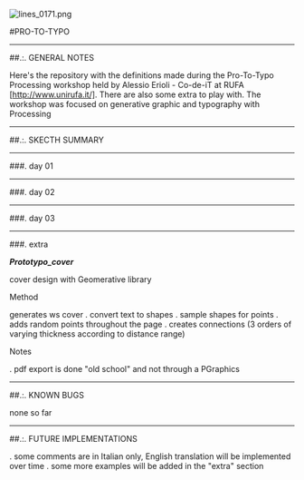![lines_0171.png](https://bitbucket.org/repo/RyexaR/images/3840594642-lines_0171.png)

#PRO-TO-TYPO

____________________________________________________________________________________________________________________________________
##.:. GENERAL NOTES

Here's the repository with the definitions made during the Pro-To-Typo Processing workshop held by Alessio Erioli - Co-de-iT at RUFA [http://www.unirufa.it/]. There are also some extra to play with.
The workshop was focused on generative graphic and typography with Processing



____________________________________________________________________________________________________________________________________
##.:. SKECTH SUMMARY



______________________________

###. day 01



______________________________

###. day 02



______________________________

###. day 03



______________________________

###. extra

***Prototypo_cover***

 cover design with Geomerative library
 
 Method
 
 generates ws cover
 . convert text to shapes
 . sample shapes for points
 . adds random points throughout the page
 . creates connections (3 orders of varying thickness according to distance range)

Notes

. pdf export is done "old school" and not through a PGraphics

______________________________
##.:. KNOWN BUGS

none so far


____________________________________________________________________________________________________________________________________
##.:. FUTURE IMPLEMENTATIONS

. some comments are in Italian only, English translation will be implemented over time
. some more examples will be added in the "extra" section
